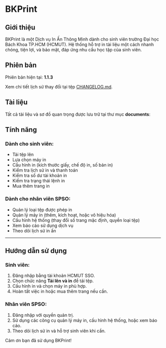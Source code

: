 # BKPrint

## Giới thiệu

BKPrint là một Dịch vụ In Ấn Thông Minh dành cho sinh viên trường Đại học Bách Khoa TP.HCM (HCMUT). Hệ thống hỗ trợ in tài liệu một cách nhanh chóng, tiện lợi, và bảo mật, đáp ứng nhu cầu học tập của sinh viên.

## Phiên bản

Phiên bản hiện tại: **1.1.3**

Xem chi tiết lịch sử thay đổi tại tệp [CHANGELOG.md](https://github.com/Luciferstrike123/BiK-print/main/CHANGELOG.md).

## Tài liệu

Tất cả tài liệu và sơ đồ quan trọng được lưu trữ tại thư mục **documents**:


## Tính năng

### Dành cho sinh viên:

- Tải tệp lên
- Lựa chọn máy in
- Cấu hình in (kích thước giấy, chế độ in, số bản in)
- Kiểm tra lịch sử in và thanh toán
- Kiểm tra số dư tài khoản in
- Kiểm tra trạng thái lệnh in
- Mua thêm trang in

### Dành cho nhân viên SPSO:

- Quản lý loại tệp được phép in
- Quản lý máy in (thêm, kích hoạt, hoặc vô hiệu hóa)
- Cấu hình hệ thống (thay đổi số trang mặc định, quyền loại tệp)
- Xem báo cáo sử dụng dịch vụ
- Theo dõi lịch sử in ấn

---

## Hướng dẫn sử dụng

### Sinh viên:

1. Đăng nhập bằng tài khoản HCMUT SSO.
2. Chọn chức năng **Tải lên và in** để tải tệp.
3. Cấu hình in và chọn máy in phù hợp.
4. Hoàn tất việc in hoặc mua thêm trang nếu cần.

### Nhân viên SPSO:

1. Đăng nhập với quyền quản trị.
2. Sử dụng các công cụ quản lý máy in, cấu hình hệ thống, hoặc xem báo cáo.
3. Theo dõi lịch sử in và hỗ trợ sinh viên khi cần.

Cảm ơn bạn đã sử dụng BKPrint!
